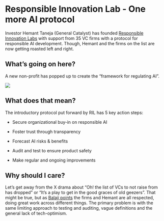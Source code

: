 # Responsible Innovation Lab - One more AI protocol

Investor Hemant Taneja (General Catalyst) has founded [Responsible Innovation Labs](https://www.rilabs.org/news/responsible-ai-protocol-launch?utm_source=bensbites\&utm_medium=referral\&utm_campaign=responsible-innovation-lab-one-more-ai-protocol) with support from 35 VC firms with a protocol for responsible AI development. Though, Hemant and the firms on the list are now getting roasted left and right.

## What’s going on here?

A new non-profit has popped up to create the “framework for regulating AI”.

![](https://media.beehiiv.com/cdn-cgi/image/fit=scale-down,format=auto,onerror=redirect,quality=80/uploads/asset/file/8bf9aff5-1fff-4ef2-b170-41d176f67310/image.png)

## What does that mean?

The introductory protocol put forward by RIL has 5 key action steps:

- Secure organizational buy-in on responsible AI

- Foster trust through transparency

- Forecast AI risks & benefits

- Audit and test to ensure product safety

- Make regular and ongoing improvements

## Why should I care?

Let’s get away from the X drama about “Oh! the list of VCs to not raise from has dropped” or “It’s a play to get in the good graces of old geezers”. That might be true, but as [Balaji points](https://twitter.com/balajis/status/1724620547584360572?utm_source=bensbites\&utm_medium=referral\&utm_campaign=responsible-innovation-lab-one-more-ai-protocol) the firms and Hemant are all respected, doing great work across different things. The primary problem is with the same limiting approach to testing and auditing, vague definitions and the general lack of tech-optimism.
